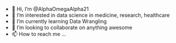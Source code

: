 - 👋 Hi, I’m @AlphaOmegaAlpha21
- 👀 I’m interested in data science in medicine, research, healthcare
- 🌱 I’m currently learning Data Wrangling
- 💞️ I’m looking to collaborate on anything awesome
- 📫 How to reach me ...

<!---
AlphaOmegaAlpha21/AlphaOmegaAlpha21 is a ✨ special ✨ repository because its `README.md` (this file) appears on your GitHub profile.
You can click the Preview link to take a look at your changes.
--->
